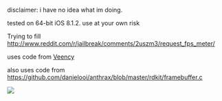 disclaimer: i have no idea what im doing.

tested on 64-bit iOS 8.1.2. use at your own risk

Trying to fill http://www.reddit.com/r/jailbreak/comments/2uszm3/request_fps_meter/


uses code from [Veency](http://gitweb.saurik.com/veency.git)

also uses code from https://github.com/danielooi/anthrax/blob/master/rdkit/framebuffer.c

![](https://github.com/rweichler/fpsmeter/raw/master/screen.jpg)
